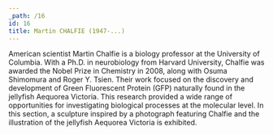 ```yaml
---
_path: /16
id: 16
title: Martin CHALFIE (1947-...)
---
```


American scientist Martin Chalfie is a biology professor at the University of Columbia. With a Ph.D. in neurobiology from Harvard University, Chalfie was awarded the Nobel Prize in Chemistry in 2008, along with Osuma Shimomura and Roger Y. Tsien. Their work focused on the discovery and development of Green Fluorescent Protein (GFP) naturally found in the jellyfish Aequorea Victoria. This research provided a wide range of opportunities for investigating biological processes at the molecular level. In this section, a sculpture inspired by a photograph featuring Chalfie and the illustration of the jellyfish Aequorea Victoria is exhibited.